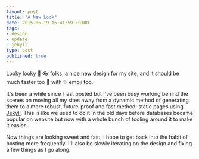 ```yaml
---
layout: post
title: "A New Look"
date: 2015-06-19 15:41:59 +0100
tags:
- design
- update
- jekyll
type: post
published: true
---
```

Looky looky :eyes: :eyeglasses: folks, a nice new design for my site, and it should be much faster too :dash: with :sparkles: emoji too.  

It's been a while since I last posted but I've been busy working behind the scenes on moving all my sites away from a dynamic method of generating them to a more robust, future-proof and fast method: static pages using [Jekyll](http://jekyllrb.com/).  This is like we used to do it in the old days before databases became popular on website but now with a whole bunch of tooling around it to make it easier.

Now things are looking sweet and fast, I hope to get back into the habit of posting more frequently.  I'll also be slowly iterating on the design and fixing a few things as I go along.
